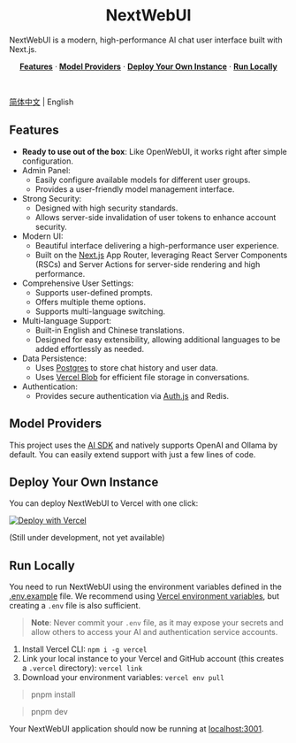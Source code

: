 <h1 align="center">NextWebUI</h1>

NextWebUI is a modern, high-performance AI chat user interface built with Next.js.

<p align="center"> <a href="#features"><strong>Features</strong></a> · <a href="#model-providers"><strong>Model Providers</strong></a> · <a href="#deploy-your-own-instance"><strong>Deploy Your Own Instance</strong></a> · <a href="#run-locally"><strong>Run Locally</strong></a> </p> <br/>

[简体中文](./README_zh.md) | English

## Features

- **Ready to use out of the box**: Like OpenWebUI, it works right after simple configuration.
- Admin Panel:
  - Easily configure available models for different user groups.
  - Provides a user-friendly model management interface.
- Strong Security:
  - Designed with high security standards.
  - Allows server-side invalidation of user tokens to enhance account security.
- Modern UI:
  - Beautiful interface delivering a high-performance user experience.
  - Built on the [Next.js](https://nextjs.org/) App Router, leveraging React Server Components (RSCs) and Server Actions for server-side rendering and high performance.
- Comprehensive User Settings:
  - Supports user-defined prompts.
  - Offers multiple theme options.
  - Supports multi-language switching.
- Multi-language Support:
  - Built-in English and Chinese translations.
  - Designed for easy extensibility, allowing additional languages to be added effortlessly as needed.
- Data Persistence:
  - Uses [Postgres](https://vercel.com/marketplace/neon) to store chat history and user data.
  - Uses [Vercel Blob](https://vercel.com/storage/blob) for efficient file storage in conversations.
- Authentication:
  - Provides secure authentication via [Auth.js](https://authjs.dev/) and Redis.

## Model Providers

This project uses the [AI SDK](https://sdk.vercel.ai/docs) and natively supports OpenAI and Ollama by default. You can easily extend support with just a few lines of code.

## Deploy Your Own Instance

You can deploy NextWebUI to Vercel with one click:

[![Deploy with Vercel](https://vercel.com/button?x-oss-process=image/resize,m_mfit,w_320,h_320&x-oss-process=image/resize,m_mfit,w_320,h_320)]()

(Still under development, not yet available)

## Run Locally

You need to run NextWebUI using the environment variables defined in the [.env.example](./.env.example) file. We recommend using [Vercel environment variables](https://vercel.com/docs/projects/environment-variables), but creating a `.env` file is also sufficient.

> **Note**: Never commit your `.env` file, as it may expose your secrets and allow others to access your AI and authentication service accounts. 

1. Install Vercel CLI: `npm i -g vercel`
2. Link your local instance to your Vercel and GitHub account (this creates a `.vercel` directory): `vercel link`
3. Download your environment variables: `vercel env pull`

> pnpm install

> pnpm dev

Your NextWebUI application should now be running at [localhost:3001](http://localhost:3001/).